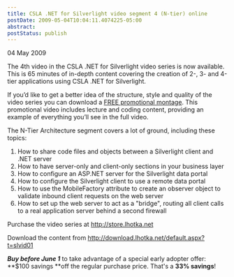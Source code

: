 ```yaml
---
title: CSLA .NET for Silverlight video segment 4 (N-tier) online
postDate: 2009-05-04T10:04:11.4074225-05:00
abstract: 
postStatus: publish
---
```

04 May 2009

The 4th video in the CSLA .NET for Silverlight video series is now available. This is 65 minutes of in-depth content covering the creation of 2-, 3- and 4-tier applications using CSLA .NET for Silverlight.

If you’d like to get a better idea of the structure, style and quality of the video series you can download a [FREE promotional montage](http://www.lhotka.net/files/cslalight/SL0104-Promo.wmv). This promotional video includes lecture and coding content, providing an example of everything you’ll see in the full video.

The N-Tier Architecture segment covers a lot of ground, including these topics:

1. How to share code files and objects between a Silverlight client and .NET server
2. How to have server-only and client-only sections in your business layer
3. How to configure an ASP.NET server for the Silverlight data portal
4. How to configure the Silverlight client to use a remote data portal
5. How to use the MobileFactory attribute to create an observer object to validate inbound client requests on the web server
6. How to set up the web server to act as a "bridge", routing all client calls to a real application server behind a second firewall


Purchase the video series at http://store.lhotka.net

Download the content from http://download.lhotka.net/default.aspx?t=slvid01

***Buy before June 1*** to take advantage of a special early adopter offer: **$100 savings **off the regular purchase price. That's a **33% savings**!
